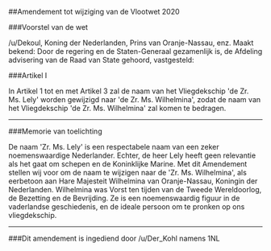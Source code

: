 ##Amendement tot wijziging van de Vlootwet 2020 
 
###Voorstel van de wet

/u/Dekoul, Koning der Nederlanden, Prins van Oranje-Nassau, enz. Maakt bekend: Door de regering en de Staten-Generaal gezamenlijk is, de Afdeling advisering van de Raad van State gehoord, vastgesteld:

###Artikel I

In Artikel 1 tot en met Artikel 3 zal de naam van het Vliegdekschip 'de Zr. Ms. Lely' worden gewijzigd naar 'de Zr. Ms. Wilhelmina', zodat de naam van het Vliegdekschip 'de Zr. Ms. Wilhelmina' zal komen te bedragen.


---

###Memorie van toelichting

De naam 'Zr. Ms. Lely' is een respectabele naam van een zeker noemenswaardige Nederlander. Echter, de heer Lely heeft geen relevantie als het gaat om schepen en de Koninklijke Marine. Met dit Amendement stellen wij voor om de naam te wijzigen naar de 'Zr. Ms. Wilhelmina', als eerbetoon aan Hare Majesteit Wilhelmina van Oranje-Nassau, Koningin der Nederlanden. Wilhelmina was Vorst ten tijden van de Tweede Wereldoorlog, de Bezetting en de Bevrijding. Ze is een noemenswaardig figuur in de vaderlandse geschiedenis, en de ideale persoon om te pronken op ons vliegdekschip.

---

###Dit amendement is ingediend door /u/Der_Kohl namens 1NL
